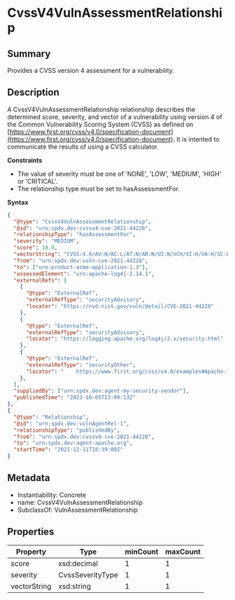 <!-- Automatically generated by spec-parser v2.0.0 on 2023-12-27T15:02:03.969017+00:00 -->
<!-- SPDX-License-Identifier: Community-Spec-1.0 -->

# CvssV4VulnAssessmentRelationship

## Summary

Provides a CVSS version 4 assessment for a vulnerability.


## Description

A CvssV4VulnAssessmentRelationship relationship describes the determined score, severity, and vector of a vulnerability using version 4 of the Common Vulnerability Scoring System (CVSS) as defined on [https://www.first.org/cvss/v4.0/specification-document](https://www.first.org/cvss/v4.0/specification-document). It is intented to communicate the results of using a CVSS calculator.

**Constraints**

- The value of severity must be one of 'NONE', 'LOW', 'MEDIUM', 'HIGH' or 'CRITICAL'.
- The relationship type must be set to hasAssessmentFor.

**Syntax**

```json
{
  "@type": "CvssV4VulnAssessmentRelationship",
  "@id": "urn:spdx.dev:cvssv4-cve-2021-44228",
  "relationshipType": "hasAssessmentFor",
  "severity": "MEDIUM",
  "score": 10.0,
  "vectorString": "CVSS:4.0/AV:N/AC:L/AT:N/AR:N/UI:N/VCH/VI:H/VA:H/SC:H/SI:H/SA:H/E:A",
  "from": "urn:spdx.dev:vuln-cve-2021-44228",
  "to": ["urn:product-acme-application-1.3"],
  "assessedElement": "urn:apache-log4j-2.14.1",
  "externalRefs": [
    {
      "@type": "ExternalRef",
      "externalRefType": "securityAdvisory",
      "locator": "https://nvd.nist.gov/vuln/detail/CVE-2021-44228"
    },
    {
      "@type": "ExternalRef",
      "externalRefType": "securityAdvisory",
      "locator": "https://logging.apache.org/log4j/2.x/security.html"
    },
    {
      "@type": "ExternalRef",
      "externalRefType": "securityOther",
      "locator": "    https://www.first.org/cvss/v4.0/examples#Apache-log4j-JNDI-Command-Execution-log4shell-Vulnerability-CVE-2021-44228"
    },
  ],
  "suppliedBy": ["urn:spdx.dev:agent-my-security-vendor"],
  "publishedTime": "2023-10-05T23:09:13Z"
},
{
  "@type": "Relationship",
  "@id": "urn:spdx.dev:vulnAgentRel-1",
  "relationshipType": "publishedBy",
  "from": "urn:spdx.dev:cvssv4-cve-2021-44228",
  "to": "urn:spdx.dev:agent-apache.org",
  "startTime": "2021-12-11T18:39:00Z"
}
```


## Metadata

- Instantiability: Concrete
- name: CvssV4VulnAssessmentRelationship
- SubclassOf: VulnAssessmentRelationship



## Properties

| Property | Type | minCount | maxCount |
|---|---|---|---|
| score | xsd:decimal | 1 | 1 |
| severity | CvssSeverityType | 1 | 1 |
| vectorString | xsd:string | 1 | 1 |


